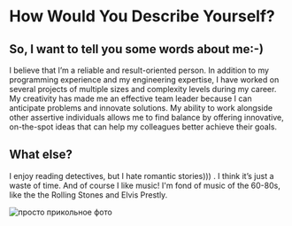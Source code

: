 # How Would You Describe Yourself?

## So, I want to tell you some words about me:-)

I believe that I’m a reliable and result-oriented person. In addition to my programming experience and my engineering expertise, I have worked on several projects of multiple sizes and complexity levels during my career. 
My creativity has made me an effective team leader because I can anticipate problems and innovate solutions. My ability to work alongside other assertive individuals allows me to find balance by offering innovative, on-the-spot ideas that can help my colleagues better achieve their goals.

## What else?

I enjoy reading detectives, but I hate romantic stories))) . I think it’s just a waste of time. And of course I like music! I'm fond of music of the 60-80s, like the the Rolling Stones and Elvis Prestly.

![просто прикольное фото](C:\Users\oktob\OneDrive\Bilder\photo1.jpg)
